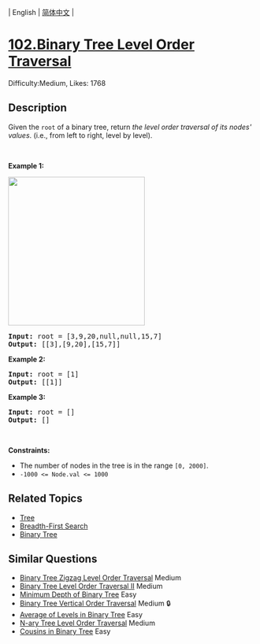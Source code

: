 
| English | [简体中文](README.md) |

# [102.Binary Tree Level Order Traversal](https://leetcode.com/problems/binary-tree-level-order-traversal/)
Difficulty:Medium, Likes: 1768

## Description

<p>Given the <code>root</code> of a binary tree, return <em>the level order traversal of its nodes&#39; values</em>. (i.e., from left to right, level by level).</p>

<p>&nbsp;</p>
<p><strong class="example">Example 1:</strong></p>
<img alt="" src="https://assets.leetcode.com/uploads/2021/02/19/tree1.jpg" style="width: 277px; height: 302px;" />
<pre>
<strong>Input:</strong> root = [3,9,20,null,null,15,7]
<strong>Output:</strong> [[3],[9,20],[15,7]]
</pre>

<p><strong class="example">Example 2:</strong></p>

<pre>
<strong>Input:</strong> root = [1]
<strong>Output:</strong> [[1]]
</pre>

<p><strong class="example">Example 3:</strong></p>

<pre>
<strong>Input:</strong> root = []
<strong>Output:</strong> []
</pre>

<p>&nbsp;</p>
<p><strong>Constraints:</strong></p>

<ul>
	<li>The number of nodes in the tree is in the range <code>[0, 2000]</code>.</li>
	<li><code>-1000 &lt;= Node.val &lt;= 1000</code></li>
</ul>


## Related Topics

- [Tree](https://leetcode-cn.com/tag/tree/)
- [Breadth-First Search](https://leetcode-cn.com/tag/breadth-first-search/)
- [Binary Tree](https://leetcode-cn.com/tag/binary-tree/)

## Similar Questions

- [Binary Tree Zigzag Level Order Traversal](../binary-tree-zigzag-level-order-traversal/README.md) Medium 
- [Binary Tree Level Order Traversal II](../binary-tree-level-order-traversal-ii/README.md) Medium 
- [Minimum Depth of Binary Tree](../minimum-depth-of-binary-tree/README.md) Easy 
- [Binary Tree Vertical Order Traversal](../binary-tree-vertical-order-traversal/README.md) Medium 🔒
- [Average of Levels in Binary Tree](../average-of-levels-in-binary-tree/README.md) Easy 
- [N-ary Tree Level Order Traversal](../n-ary-tree-level-order-traversal/README.md) Medium 
- [Cousins in Binary Tree](../cousins-in-binary-tree/README.md) Easy 
